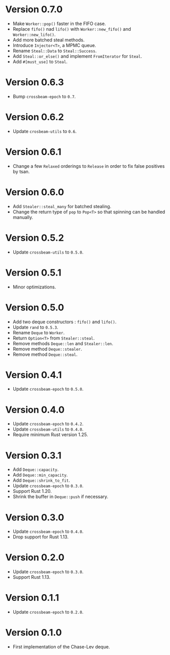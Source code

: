 # Version 0.7.0

- Make `Worker::pop()` faster in the FIFO case.
- Replace `fifo()` nad `lifo()` with `Worker::new_fifo()` and `Worker::new_lifo()`.
- Add more batched steal methods.
- Introduce `Injector<T>`, a MPMC queue.
- Rename `Steal::Data` to `Steal::Success`.
- Add `Steal::or_else()` and implement `FromIterator` for `Steal`.
- Add `#[must_use]` to `Steal`.

# Version 0.6.3

- Bump `crossbeam-epoch` to `0.7`.

# Version 0.6.2

- Update `crosbeam-utils` to `0.6`.

# Version 0.6.1

- Change a few `Relaxed` orderings to `Release` in order to fix false positives by tsan.

# Version 0.6.0

- Add `Stealer::steal_many` for batched stealing.
- Change the return type of `pop` to `Pop<T>` so that spinning can be handled manually.

# Version 0.5.2

- Update `crossbeam-utils` to `0.5.0`.

# Version 0.5.1

- Minor optimizations.

# Version 0.5.0

- Add two deque constructors : `fifo()` and `lifo()`.
- Update `rand` to `0.5.3`.
- Rename `Deque` to `Worker`.
- Return `Option<T>` from `Stealer::steal`.
- Remove methods `Deque::len` and `Stealer::len`.
- Remove method `Deque::stealer`.
- Remove method `Deque::steal`.

# Version 0.4.1

- Update `crossbeam-epoch` to `0.5.0`.

# Version 0.4.0

- Update `crossbeam-epoch` to `0.4.2`.
- Update `crossbeam-utils` to `0.4.0`.
- Require minimum Rust version 1.25.

# Version 0.3.1

- Add `Deque::capacity`.
- Add `Deque::min_capacity`.
- Add `Deque::shrink_to_fit`.
- Update `crossbeam-epoch` to `0.3.0`.
- Support Rust 1.20.
- Shrink the buffer in `Deque::push` if necessary.

# Version 0.3.0

- Update `crossbeam-epoch` to `0.4.0`.
- Drop support for Rust 1.13.

# Version 0.2.0

- Update `crossbeam-epoch` to `0.3.0`.
- Support Rust 1.13.

# Version 0.1.1

- Update `crossbeam-epoch` to `0.2.0`.

# Version 0.1.0

- First implementation of the Chase-Lev deque.

